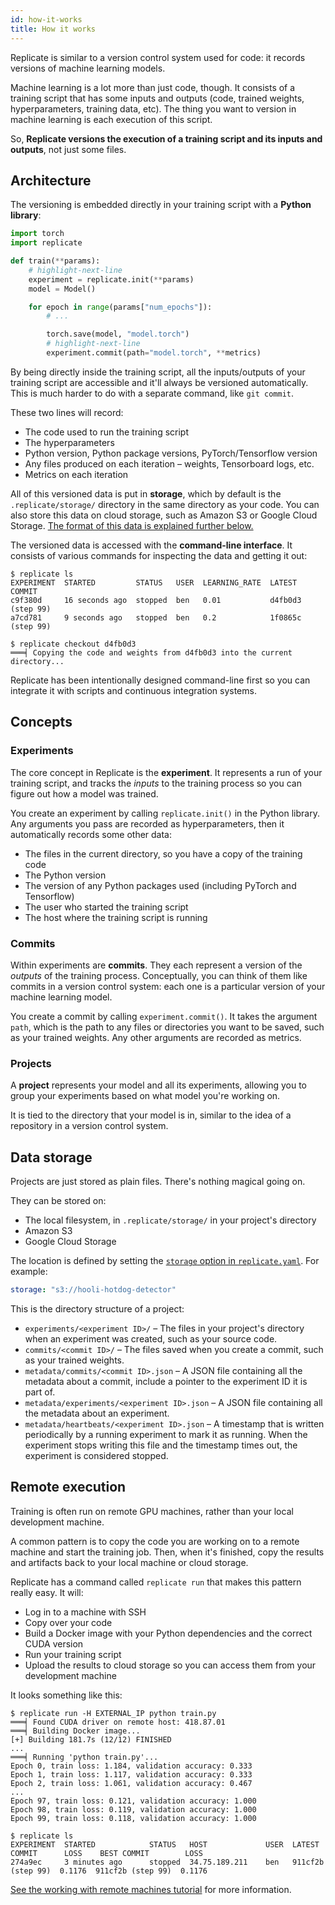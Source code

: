 ```yaml
---
id: how-it-works
title: How it works
---
```


Replicate is similar to a version control system used for code: it records versions of machine learning models.

Machine learning is a lot more than just code, though. It consists of a training script that has some inputs and outputs (code, trained weights, hyperparameters, training data, etc). The thing you want to version in machine learning is each execution of this script.

So, **Replicate versions the execution of a training script and its inputs and outputs**, not just some files.

## Architecture

The versioning is embedded directly in your training script with a **Python library**:

```python title="train.py"
import torch
import replicate

def train(**params):
    # highlight-next-line
    experiment = replicate.init(**params)
    model = Model()

    for epoch in range(params["num_epochs"]):
        # ...

        torch.save(model, "model.torch")
        # highlight-next-line
        experiment.commit(path="model.torch", **metrics)
```

By being directly inside the training script, all the inputs/outputs of your training script are accessible and it'll always be versioned automatically. This is much harder to do with a separate command, like `git commit`.

These two lines will record:

- The code used to run the training script
- The hyperparameters
- Python version, Python package versions, PyTorch/Tensorflow version
- Any files produced on each iteration – weights, Tensorboard logs, etc.
- Metrics on each iteration

All of this versioned data is put in **storage**, which by default is the `.replicate/storage/` directory in the same directory as your code. You can also store this data on cloud storage, such as Amazon S3 or Google Cloud Storage. [The format of this data is explained further below.](#data-storage)

The versioned data is accessed with the **command-line interface**. It consists of various commands for inspecting the data and getting it out:

```shell-session
$ replicate ls
EXPERIMENT  STARTED         STATUS   USER  LEARNING_RATE  LATEST COMMIT
c9f380d     16 seconds ago  stopped  ben   0.01           d4fb0d3 (step 99)
a7cd781     9 seconds ago   stopped  ben   0.2            1f0865c (step 99)

$ replicate checkout d4fb0d3
═══╡ Copying the code and weights from d4fb0d3 into the current directory...
```

Replicate has been intentionally designed command-line first so you can integrate it with scripts and continuous integration systems.

## Concepts

### Experiments

The core concept in Replicate is the **experiment**. It represents a run of your training script, and tracks the _inputs_ to the training process so you can figure out how a model was trained.

You create an experiment by calling `replicate.init()` in the Python library. Any arguments you pass are recorded as hyperparameters, then it automatically records some other data:

- The files in the current directory, so you have a copy of the training code
- The Python version
- The version of any Python packages used (including PyTorch and Tensorflow)
- The user who started the training script
- The host where the training script is running

### Commits

Within experiments are **commits**. They each represent a version of the _outputs_ of the training process. Conceptually, you can think of them like commits in a version control system: each one is a particular version of your machine learning model.

You create a commit by calling `experiment.commit()`. It takes the argument `path`, which is the path to any files or directories you want to be saved, such as your trained weights. Any other arguments are recorded as metrics.

### Projects

A **project** represents your model and all its experiments, allowing you to group your experiments based on what model you're working on.

It is tied to the directory that your model is in, similar to the idea of a repository in a version control system.

## Data storage

Projects are just stored as plain files. There's nothing magical going on.

They can be stored on:

- The local filesystem, in `.replicate/storage/` in your project's directory
- Amazon S3
- Google Cloud Storage

The location is defined by setting the [`storage` option in `replicate.yaml`](replicate-yaml.md#storage). For example:

```yaml
storage: "s3://hooli-hotdog-detector"
```

This is the directory structure of a project:

- `experiments/<experiment ID>/` – The files in your project's directory when an experiment was created, such as your source code.
- `commits/<commit ID>/` – The files saved when you create a commit, such as your trained weights.
- `metadata/commits/<commit ID>.json` – A JSON file containing all the metadata about a commit, include a pointer to the experiment ID it is part of.
- `metadata/experiments/<experiment ID>.json` – A JSON file containing all the metadata about an experiment.
- `metadata/heartbeats/<experiment ID>.json` – A timestamp that is written periodically by a running experiment to mark it as running. When the experiment stops writing this file and the timestamp times out, the experiment is considered stopped.

## Remote execution

Training is often run on remote GPU machines, rather than your local development machine.

A common pattern is to copy the code you are working on to a remote machine and start the training job. Then, when it's finished, copy the results and artifacts back to your local machine or cloud storage.

Replicate has a command called `replicate run` that makes this pattern really easy. It will:

- Log in to a machine with SSH
- Copy over your code
- Build a Docker image with your Python dependencies and the correct CUDA version
- Run your training script
- Upload the results to cloud storage so you can access them from your development machine

It looks something like this:

```shell-session
$ replicate run -H EXTERNAL_IP python train.py
═══╡ Found CUDA driver on remote host: 418.87.01
═══╡ Building Docker image...
[+] Building 181.7s (12/12) FINISHED
...
═══╡ Running 'python train.py'...
Epoch 0, train loss: 1.184, validation accuracy: 0.333
Epoch 1, train loss: 1.117, validation accuracy: 0.333
Epoch 2, train loss: 1.061, validation accuracy: 0.467
...
Epoch 97, train loss: 0.121, validation accuracy: 1.000
Epoch 98, train loss: 0.119, validation accuracy: 1.000
Epoch 99, train loss: 0.118, validation accuracy: 1.000

$ replicate ls
EXPERIMENT  STARTED            STATUS   HOST             USER  LATEST COMMIT      LOSS    BEST COMMIT        LOSS
274a9ec     3 minutes ago      stopped  34.75.189.211    ben   911cf2b (step 99)  0.1176  911cf2b (step 99)  0.1176
```

[See the working with remote machines tutorial](working-with-remote-machines.md) for more information.
